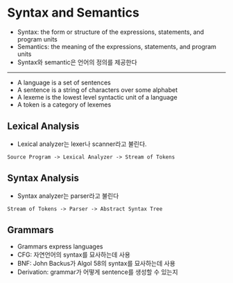 # Syntax and Semantics

- Syntax: the form or structure of the expressions, statements, and program units
- Semantics: the meaning of the expressions, statements, and program units
- Syntax와 semantic은 언어의 정의를 제공한다
------
- A language is a set of sentences
- A sentence is a string of characters over some alphabet
- A lexeme is the lowest level syntactic unit of a language
- A token is a category of lexemes

## Lexical Analysis

- Lexical analyzer는 lexer나 scanner라고 불린다.
```
Source Program -> Lexical Analyzer -> Stream of Tokens
```

## Syntax Analysis

- Syntax analyzer는 parser라고 불린다
```
Stream of Tokens -> Parser -> Abstract Syntax Tree
```

## Grammars

- Grammars express languages
- CFG: 자연언어의 syntax를 묘사하는데 사용
- BNF: John Backus가 Algol 58의 syntax를 묘사하는데 사용
- Derivation: grammar가 어떻게 sentence를 생성할 수 있는지

